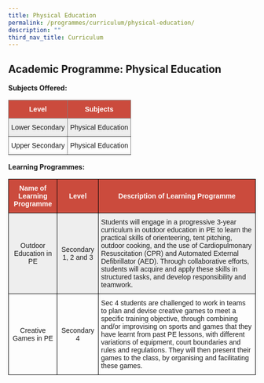 ```yaml
---
title: Physical Education
permalink: /programmes/curriculum/physical-education/
description: ""
third_nav_title: Curriculum
---
```

Academic Programme: Physical Education
--------------------------------------

**Subjects Offered:**

<style type="text/css">
.tg  {border-collapse:collapse;border-spacing:0;}
.tg td{border-color:black;border-style:solid;border-width:1px;font-family:Arial, sans-serif;font-size:14px;
  overflow:hidden;padding:10px 5px;word-break:normal;}
.tg th{border-color:black;border-style:solid;border-width:1px;font-family:Arial, sans-serif;font-size:14px;
  font-weight:normal;overflow:hidden;padding:10px 5px;word-break:normal;}
.tg .tg-9wq8{border-color:inherit;text-align:center;vertical-align:middle}
.tg .tg-yr66{background-color:#EEE;border-color:inherit;text-align:left;vertical-align:top}
.tg .tg-h3zi{background-color:#CB4B3D;border-color:inherit;color:#FFF;font-weight:bold;text-align:center;vertical-align:middle}
.tg .tg-qv1c{background-color:#EEE;border-color:inherit;text-align:center;vertical-align:middle}
.tg .tg-0pky{border-color:inherit;text-align:left;vertical-align:top}
</style>
<table class="tg">
<thead>
  <tr>
    <th class="tg-h3zi"><span style="color:#FFF;background-color:#CB4B3D">Level</span></th>
    <th class="tg-h3zi"><span style="color:#FFF;background-color:#CB4B3D">Subjects</span></th>
  </tr>
</thead>
<tbody>
  <tr>
    <td class="tg-qv1c">Lower Secondary</td>
    <td class="tg-yr66">Physical Education</td>
  </tr>
  <tr>
    <td class="tg-9wq8">Upper Secondary</td>
    <td class="tg-0pky">Physical Education</td>
  </tr>
</tbody>
</table>

**Learning Programmes:**

<style type="text/css">
.tg  {border-collapse:collapse;border-spacing:0;}
.tg td{border-color:black;border-style:solid;border-width:1px;font-family:Arial, sans-serif;font-size:14px;
  overflow:hidden;padding:10px 5px;word-break:normal;}
.tg th{border-color:black;border-style:solid;border-width:1px;font-family:Arial, sans-serif;font-size:14px;
  font-weight:normal;overflow:hidden;padding:10px 5px;word-break:normal;}
.tg .tg-5xw7{background-color:#EEE;color:#1E1E1E;text-align:left;vertical-align:top}
.tg .tg-43yd{background-color:#CB4B3D;color:#FFF;font-weight:bold;text-align:center;vertical-align:middle}
.tg .tg-mgsp{background-color:#EEE;text-align:center;vertical-align:middle}
.tg .tg-nrix{text-align:center;vertical-align:middle}
.tg .tg-ic9l{color:#1E1E1E;text-align:left;vertical-align:top}
</style>
<table class="tg">
<thead>
  <tr>
    <th class="tg-43yd"><span style="color:#FFF;background-color:#CB4B3D">Name of Learning Programme</span></th>
    <th class="tg-43yd"><span style="color:#FFF;background-color:#CB4B3D">Level</span></th>
    <th class="tg-43yd"><span style="color:#FFF;background-color:#CB4B3D">Description of Learning Programme</span></th>
  </tr>
</thead>
<tbody>
  <tr>
    <td class="tg-mgsp">Outdoor Education in PE</td>
    <td class="tg-mgsp">Secondary 1, 2 and 3</td>
    <td class="tg-5xw7"><span style="font-weight:400;color:#1E1E1E">Students will engage in a progressive 3-year curriculum in outdoor education in PE to learn the practical skills of orienteering, tent pitching, outdoor cooking, and the use of Cardiopulmonary Resuscitation (CPR) and Automated External Defibrillator (AED). Through collaborative efforts, students will acquire and apply these skills in structured tasks, and develop responsibility and teamwork.</span></td>
  </tr>
  <tr>
    <td class="tg-nrix">Creative Games in PE</td>
    <td class="tg-nrix">Secondary 4</td>
    <td class="tg-ic9l"><span style="font-weight:400;color:#1E1E1E">Sec 4 students are challenged to work in teams to plan and devise creative games to meet a specific training objective, through combining and/or improvising on sports and games that they have learnt from past PE lessons, with different variations of equipment, court boundaries and rules and regulations. They will then present their games to the class, by organising and facilitating these games.</span></td>
  </tr>
</tbody>
</table>